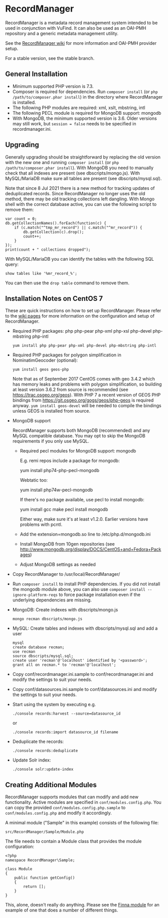 # RecordManager

RecordManager is a metadata record management system intended to be used in conjunction with VuFind. It can also be used as an OAI-PMH repository and a generic metadata management utility.

See the [RecordManager wiki](https://github.com/NatLibFi/RecordManager/wiki) for more information and OAI-PMH provider setup.

For a stable version, see the stable branch.

## General Installation

- Minimum supported PHP version is 7.3.
- Composer is required for dependencies. Run `composer install` (or `php /path/to/composer.phar install`) in the directory where RecordManager is installed.
- The following PHP modules are required: xml, xslt, mbstring, intl
- The following PECL module is required for MongoDB support: mongodb
- With MongoDB, the minimum supported version is 3.6. Older versions may still work, but `session = false` needs to be specified in recordmanager.ini.

## Upgrading

Generally upgrading should be straightforward by replacing the old version with the new one and running
`composer install` (or `php /path/to/composer.phar install`).
With MongoDB you need to manually check that all indexes are present (see dbscripts/mongo.js).
With MySQL/MariaDB make sure all tables are present (see dbscripts/mysql.sql).

Note that since 8 Jul 2021 there is a new method for tracking updates of deduplicated records. Since RecordManager no longer uses the old method, there may be old tracking collections left dangling. With Mongo shell with the correct database active, you can use the following script to remove them:

    var count = 0;
    db.getCollectionNames().forEach(function(c) {
        if (c.match("^tmp_mr_record") || c.match("^mr_record")) {
            db.getCollection(c).drop();
            count++;
        }
    });
    print(count + " collections dropped");

With MySQL/MariaDB you can identify the tables with the following SQL query:

    show tables like '%mr_record_%';

You can then use the `drop table` command to remove them.

## Installation Notes on CentOS 7

These are quick instructions on how to set up RecordManager. Please refer to the [wiki pages](https://github.com/NatLibFi/RecordManager/wiki) for more information on the configuration and setup of RecordManager.

- Required PHP packages: php php-pear php-xml php-xsl php-devel php-mbstring php-intl

      yum install php php-pear php-xml php-devel php-mbstring php-intl

- Required PHP packages for polygon simplification in NominatimGeocoder (optional):

      yum install geos geos-php

  Note that as of September 2017 CentOS comes with geo 3.4.2 which has memory leaks
  and problems with polygon simplification, so building at least version 3.6.2 from
  source is recommended (see https://trac.osgeo.org/geos). With PHP 7 a recent
  version of GEOS PHP bindings from https://git.osgeo.org/gogs/geos/php-geos is
  required anyway.
  `yum install geos-devel` will be needed to compile the bindings unless GEOS is
  installed from source.

- MongoDB support

  RecordManager supports both MongoDB (recommended) and any MySQL compatible
  database. You may opt to skip the MongoDB requirements if you only use MySQL.

  - Required pecl modules for MongoDB support: mongodb

    E.g. remi repos include a package for mongodb:

      yum install php74-php-pecl-mongodb

    Webtatic too:

      yum install php74w-pecl-mongodb

    If there's no package available, use pecl to install mongodb:

      yum install gcc make
      pecl install mongodb

    Either way, make sure it's at least v1.2.0. Earlier versions have problems with
    pcntl.

  - Add the extension=mongodb.so line to /etc/php.d/mongodb.ini

  - Install MongoDB from 10gen repositories (see
    http://www.mongodb.org/display/DOCS/CentOS+and+Fedora+Packages)

  - Adjust MongoDB settings as needed

- Copy RecordManager to /usr/local/RecordManager/

- Run `composer install` to install PHP dependencies. If you did not install the
  mongodb module above, you can also use `composer install --ignore-platform-reqs` to
  force package installation even if the underlying dependencies are missing.

- MongoDB: Create indexes with dbscripts/mongo.js

      mongo recman dbscripts/mongo.js

- MySQL: Create tables and indexes with dbscripts/mysql.sql and add a user

      mysql
      create database recman;
      use recman
      source dbscripts/mysql.sql;
      create user 'recman'@'localhost' identified by '<password>';
      grant all on recman.* to 'recman'@'localhost';

- Copy conf/recordmanager.ini.sample to conf/recordmanager.ini and modify the settings to suit your needs.

- Copy conf/datasources.ini.sample to conf/datasources.ini and modify the settings to suit your needs.

- Start using the system by executing e.g.

      ./console records:harvest --source=datasource_id

  or

      ./console records:import datasource_id filename

- Deduplicate the records:

      ./console records:deduplicate

- Update Solr index:

      ./console solr:update-index

## Creating Additional Modules

RecordManager supports modules that can modify and add new
functionality. Active modules are specified in `conf/modules.config.php`. You can copy the provided `conf/modules.config.php.sample` to `conf/modules.config.php` and modify it accordingly.

A minimal module ("Sample" in this example) consists of the following file:

`src/RecordManager/Sample/Module.php`

The file needs to contain a Module class that provides the module configuration:

    <?php
    namespace RecordManager\Sample;

    class Module
    {
        public function getConfig()
        {
            return [];
        }
    }

This, alone, doesn't really do anything. Please see the [Finna module](https://github.com/NatLibFi/RecordManager-Finna/blob/dev/src/RecordManager/Finna/Module.php) for an example of one that does a number of different things.
